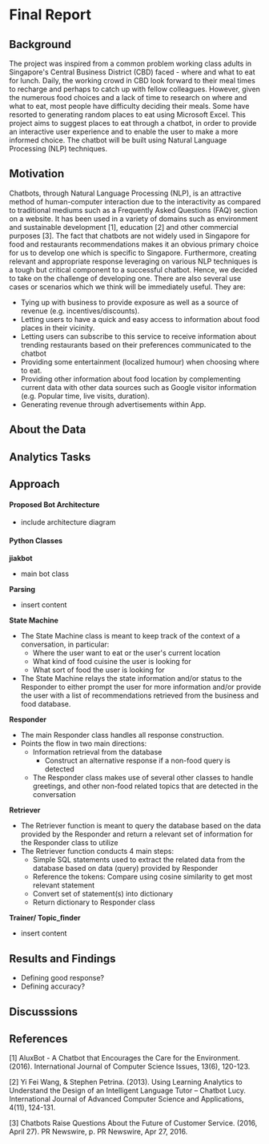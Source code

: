 # Final Report

## Background
The project was inspired from a common problem working class adults in Singapore's Central Business District (CBD) faced - where and what to eat for lunch. Daily, the working crowd in CBD look forward to their meal times to recharge and perhaps to catch up with fellow colleagues. However, given the numerous food choices and a lack of time to research on where and what to eat, most people have difficulty deciding their meals. Some have resorted to generating random places to eat using Microsoft Excel. This project aims to suggest places to eat through a chatbot, in order to provide an interactive user experience and to enable the user to make a more informed choice. The chatbot will be built using Natural Language Processing (NLP) techniques.

## Motivation
Chatbots, through Natural Language Processing (NLP), is an attractive method of human-computer interaction due to the interactivity as compared to traditional mediums such as a Frequently Asked Questions (FAQ) section on a website. It has been used in a variety of domains such as environment and sustainable development [1], education [2] and other commercial purposes [3]. The fact that chatbots are not widely used in Singapore for food and restaurants recommendations makes it an obvious primary choice for us to develop one which is specific to Singapore. Furthermore, creating relevant and appropriate response leveraging on various NLP techniques is a tough but critical component to a successful chatbot. Hence, we decided to take on the challenge of developing one. There are also several use cases or scenarios which we think will be immediately useful. They are: 

* Tying up with business to provide exposure as well as a source of revenue (e.g. incentives/discounts). 
* Letting users to have a quick and easy access to information about food places in their vicinity.
* Letting users can subscribe to this service to receive information about trending restaurants based on their preferences communicated to the chatbot
* Providing some entertainment (localized humour) when choosing where to eat.
* Providing other information about food location by complementing current data with other data sources such as Google visitor information (e.g. Popular time, live visits, duration).
* Generating revenue through advertisements within App.

## About the Data

## Analytics Tasks 

## Approach

#### Proposed Bot Architecture 

* include architecture diagram

#### Python Classes
**jiakbot**
* main bot class

**Parsing**
* insert content

**State Machine** 
* The State Machine class is meant to keep track of the context of a conversation, in particular:
    * Where the user want to eat or the user's current location
    * What kind of food cuisine the user is looking for
    * What sort of food the user is looking for
* The State Machine relays the state information and/or status to the Responder to either prompt the user for more information and/or provide the user with a list of recommendations retrieved from the business and food database.

**Responder**
* The main Responder class handles all response construction.
* Points the flow in two main directions:
    * Information retrieval from the database
        * Construct an alternative response if a non-food query is detected
    * The Responder class makes use of several other classes to handle greetings, and other non-food related topics that are detected in the conversation

**Retriever**
* The Retriever function is meant to query the database based on the data provided by the Responder and return a relevant set of information for the Responder class to utilize
* The Retriever function conducts 4 main steps:
    * Simple SQL statements used to extract the related data from the database based on data (query) provided by Responder
    * Reference the tokens: Compare using cosine similarity to get most relevant statement 
    * Convert set of statement(s) into dictionary
    * Return dictionary to Responder class

**Trainer/ Topic_finder**
* insert content 

## Results and Findings
* Defining good response?
* Defining accuracy?

## Discusssions


## References
[1] AluxBot - A Chatbot that Encourages the Care for the Environment. (2016). International Journal of Computer Science Issues, 13(6), 120-123.

[2] Yi Fei Wang, & Stephen Petrina. (2013). Using Learning Analytics to Understand the Design of an Intelligent Language Tutor – Chatbot Lucy. International Journal of Advanced Computer Science and Applications, 4(11), 124-131.

[3] Chatbots Raise Questions About the Future of Customer Service. (2016, April 27). PR Newswire, p. PR Newswire, Apr 27, 2016.


